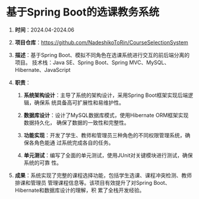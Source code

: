 # 基于Spring Boot的选课教务系统

1. **时间**：2024.04-2024.06
2. **项目仓库**：https://github.com/NadeshikoToRin/CourseSelectionSystem

3. **描述**：基于Spring Boot、模拟不同角色在选课系统进行交互的前后端分离的项目。
   技术栈：Java SE、Spring Boot、Spring MVC、MySQL、Hibernate、JavaScript

4. **职责**：

   1. **系统架构设计**：主导了系统的架构设计，采用Spring Boot框架实现后端逻辑，确保系
      统具备高可扩展性和易维护性。

   2. **数据库设计**：设计了MySQL数据库模式，使用Hibernate ORM框架实现数据持久化，
      确保了数据的一致性和完整性。

   3. **功能实现**：开发了学生、教师和管理员三种角色的不同权限管理系统，确保各角色能通
      过系统完成各自的任务。

   4. **单元测试**：编写了全面的单元测试，使用JUnit对关键模块进行测试，确保系统的可靠
      性。

5. **成果**：系统实现了完整的课程选择功能，包括学生选课、课程冲突检测、教师排课和管理员
   管理课程信息等。该项目有效提升了对Spring Boot、Hibernate和数据库设计的理解，积
   累了全栈开发经验。

